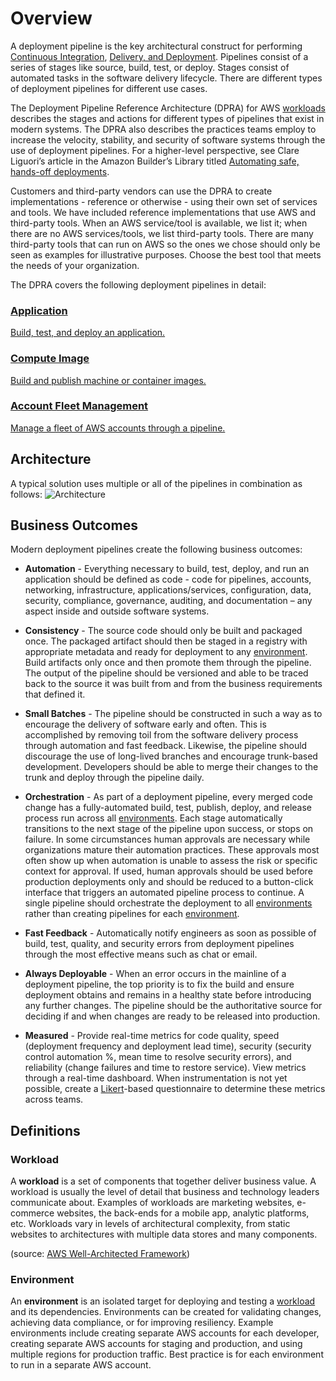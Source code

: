 # Overview

A deployment pipeline is the key architectural construct for performing [Continuous Integration](https://aws.amazon.com/devops/continuous-integration/), [Delivery, and Deployment](https://aws.amazon.com/devops/continuous-delivery/). Pipelines consist of a series of stages like source, build, test, or deploy. Stages consist of automated tasks in the software delivery lifecycle. There are different types of deployment pipelines for different use cases.

The Deployment Pipeline Reference Architecture (DPRA) for AWS [workloads](#workload) describes the stages and actions for different types of pipelines that exist in modern systems. The DPRA also describes the practices teams employ to increase the velocity, stability, and security of software systems through the use of deployment pipelines. For a higher-level perspective, see Clare Liguori’s article in the Amazon Builder’s Library titled [Automating safe, hands-off deployments](https://aws.amazon.com/builders-library/automating-safe-hands-off-deployments).

Customers and third-party vendors can use the DPRA to create implementations - reference or otherwise - using their own set of services and tools. We have included reference implementations that use AWS and third-party tools. When an AWS service/tool is available, we list it; when there are no AWS services/tools, we list third-party tools. There are many third-party tools that can run on AWS so the ones we chose should only be seen as examples for illustrative purposes. Choose the best tool that meets the needs of your organization.

The DPRA covers the following deployment pipelines in detail:

<div class="cardwrapper">
    <a href="application-pipeline/index.html" class="card">
        <h3>Application</h3>
        <p>
            Build, test, and deploy an application.
        </p>
    </a>
    <a href="compute-image-pipeline" class="card disabled">
        <h3>Compute Image</h3>
        <p>
            Build and publish machine or container images.
        </p>
    </a>
    <a href="account-fleet-management-pipeline" class="card disabled">
        <h3>Account Fleet Management</h3>
        <p>
            Manage a fleet of AWS accounts through a pipeline.
        </p>
    </a>
</div>

## Architecture

A typical solution uses multiple or all of the pipelines in combination as follows:
![Architecture](architecture.drawio)

## Business Outcomes

Modern deployment pipelines create the following business outcomes:

* **Automation** - Everything necessary to build, test, deploy, and run an application should be defined as code - code for pipelines, accounts, networking, infrastructure, applications/services, configuration, data, security, compliance, governance, auditing, and documentation – any aspect inside and outside software systems.

* **Consistency** - The source code should only be built and packaged once. The packaged artifact should then be staged in a registry with appropriate metadata and ready for deployment to any [environment](#environment). Build artifacts only once and then promote them through the pipeline. The output of the pipeline should be versioned and able to be traced back to the source it was built from and from the business requirements that defined it.

* **Small Batches** - The pipeline should be constructed in such a way as to encourage the delivery of software early and often. This is accomplished by removing toil from the software delivery process through automation and fast feedback. Likewise, the pipeline should discourage the use of long-lived branches and encourage trunk-based development. Developers should be able to merge their changes to the trunk and deploy through the pipeline daily.

* **Orchestration** - As part of a deployment pipeline, every merged code change has a fully-automated build, test, publish, deploy, and release process run across all [environments](#environment). Each stage automatically transitions to the next stage of the pipeline upon success, or stops on failure. In some circumstances human approvals are necessary while organizations mature their automation practices. These approvals most often show up when automation is unable to assess the risk or specific context for approval. If used, human approvals should be used before production deployments only and should be reduced to a button-click interface that triggers an automated pipeline process to continue. A single pipeline should orchestrate the deployment to all [environments](#environment) rather than creating pipelines for each [environment](#environment).

* **Fast Feedback** - Automatically notify engineers as soon as possible of build, test, quality, and security errors from deployment pipelines through the most effective means such as chat or email.

* **Always Deployable** - When an error occurs in the mainline of a deployment pipeline, the top priority is to fix the build and ensure deployment obtains and remains in a healthy state before introducing any further changes. The pipeline should be the authoritative source for deciding if and when changes are ready to be released into production.

* **Measured** - Provide real-time metrics for code quality, speed (deployment frequency and deployment lead time), security (security control automation %, mean time to resolve security errors), and reliability (change failures and time to restore service). View metrics through a real-time dashboard. When instrumentation is not yet possible, create a [Likert](https://en.wikipedia.org/wiki/Likert_scale)-based questionnaire to determine these metrics across teams.

## Definitions

### Workload

A **workload** is a set of components that together deliver business value. A workload is usually the level of detail that business and technology leaders communicate about. Examples of workloads are marketing websites, e-commerce websites, the back-ends for a mobile app, analytic platforms, etc. Workloads vary in levels of architectural complexity, from static websites to architectures with multiple data stores and many components.

(source: [AWS Well-Architected Framework](https://docs.aws.amazon.com/wellarchitected/latest/framework/welcome.html))

### Environment

An **environment** is an isolated target for deploying and testing a [workload](#workload) and its dependencies. Environments can be created for validating changes, achieving data compliance, or for improving resiliency. Example environments include creating separate AWS accounts for each developer, creating separate AWS accounts for staging and production, and using multiple regions for production traffic. Best practice is for each environment to run in a separate AWS account.
